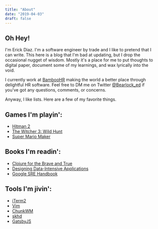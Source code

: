 ```yaml
---
title: "About"
date: "2019-04-03"
draft: false
---
```


## Oh Hey!

I'm Erick Diaz. I'm a software engineer by trade and I like to pretend that I can write. This here is a blog that I'm bad at updating, but I drop the occasional nugget of wisdom. Mostly it's a place for me to put thoughts to digital paper, document some of my learnings, and wax lyrically into the void.

I currently work at [BambooHR][work] making the world a better place through delightful HR software. Feel free to DM me on Twitter [@Bearlock_ed][handle] if you've got any questions, comments, or concerns.

Anyway, I like lists. Here are a few of my favorite things.

## Games I'm playin':
- [Hitman 2][game1] 
- [The Witcher 3: Wild Hunt][game2] 
- [Super Mario Maker][game3]

## Books I'm readin':

- [Clojure for the Brave and True][book1] 
- [Designing Data-Intensive Applications][book2]
- [Google SRE Handbook][book3] 

## Tools I'm jivin':

- [iTerm2][tool1]
- [Vim][tool2]
- [ChunkWM][tool3]
- [skhd][tool4]
- [GatsbyJS][tool5]

[work]: https://bamboohr.com
[game1]: https://hitman.com/
[game2]: https://thewitcher.com/en/witcher3
[game3]: https://supermariomaker.nintendo.com/
[book1]: https://www.braveclojure.com/
[book2]: https://dataintensive.net/
[book3]: https://landing.google.com/sre/sre-book/toc/index.html
[tool1]: https://www.iterm2.com/
[tool2]: https://github.com/vim/vim 
[tool3]: https://github.com/koekeishiya/chunkwm 
[tool4]: https://github.com/koekeishiya/skhd
[tool5]: https://www.gatsbyjs.org/
[handle]: https://twitter.com/Bearlock_ed
